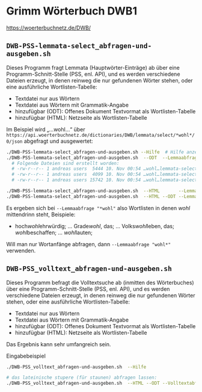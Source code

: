 # Grimm Wörterbuch DWB1

https://woerterbuchnetz.de/DWB/

## `DWB-PSS-lemmata-select_abfragen-und-ausgeben.sh`

Dieses Programm fragt Lemmata (Hauptwörter-Einträge) ab über eine Programm-Schnitt-Stelle (PSS, enl. API), und es werden verschiedene Dateien erzeugt, in denen reinweg die nur gefundenen Wörter stehen, oder eine ausführliche Wortlisten-Tabelle:
- Textdatei nur aus Wörtern
- Textdatei aus Wörtern mit Grammatik-Angabe
- hinzufügbar (ODT): Offenes Dokument Textvormat als Wortlisten-Tabelle 
- hinzufügbar (HTML): Netzseite als Wortlisten-Tabelle

Im Beispiel wird „…wohl…“ über `https://api.woerterbuchnetz.de/dictionaries/DWB/lemmata/select/*wohl*/0/json` abgefragt und ausgewertet:

```bash
./DWB-PSS-lemmata-select_abfragen-und-ausgeben.sh --Hilfe  # Hilfe anzeigen lassen mit allen Wahlmöglichkeiten (Optionen)
./DWB-PSS-lemmata-select_abfragen-und-ausgeben.sh  --ODT  --Lemmaabfrage "*wohl*"
  # Folgende Dateien sind erstellt worden:
  # -rw-r--r-- 1 andreas users  5444 10. Nov 00:54 …wohl…lemmata-select-DWB-20221110-utf8_nur-Wörter+gram.txt
  # -rw-r--r-- 1 andreas users  4099 10. Nov 00:54 …wohl…lemmata-select-DWB-20221110-utf8_nur-Wörter.txt
  # -rw-r--r-- 1 andreas users 15742 10. Nov 00:54 …wohl…lemmata-select-DWB-20221110_Wortliste+gram.odt

./DWB-PSS-lemmata-select_abfragen-und-ausgeben.sh  --HTML       --Lemmaabfrage "*wohl*"
./DWB-PSS-lemmata-select_abfragen-und-ausgeben.sh  --HTML --ODT --Lemmaabfrage "*wohl*"
```
Es ergeben sich bei `--Lemmaabfrage "*wohl"` also Wortlisten in denen _wohl_ mittendrinn steht, Beispiele:

- hoch*wohl*ehrwürdig; … Grade*wohl*, das; … Volks*wohl*leben, das; *wohl*beschaffen; … *wohl*lauten;

Will man nur Wortanfänge abfragen, dann `--Lemmaabfrage "wohl*"` verwenden.

## `DWB-PSS_volltext_abfragen-und-ausgeben.sh`

Dieses Programm befragt die Volltextsuche ab (inmitten des Wörterbuches) über eine Programm-Schnitt-Stelle (PSS, enl. API), und es werden verschiedene Dateien erzeugt, in denen reinweg die nur gefundenen Wörter stehen, oder eine ausführliche Wortlisten-Tabelle:

- Textdatei nur aus Wörtern
- Textdatei aus Wörtern mit Grammatik-Angabe
- hinzufügbar (ODT): Offenes Dokument Textvormat als Wortlisten-Tabelle 
- hinzufügbar (HTML): Netzseite als Wortlisten-Tabelle

Das Ergebnis kann sehr umfangreich sein.

Eingabebeispiel
```bash
./DWB-PSS_volltext_abfragen-und-ausgeben.sh  --Hilfe

# das lateinische stupere (für staunen) abfragen lassen:
./DWB-PSS_volltext_abfragen-und-ausgeben.sh  --HTML --ODT --Volltextabfrage "stupere" 
```
